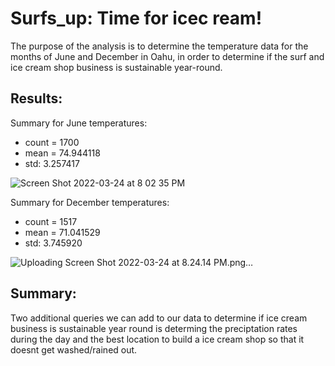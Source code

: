 # Surfs_up: Time for icec ream!

The purpose of the analysis is to determine the temperature data for the months of June and December in Oahu, in order to determine if the surf and ice cream shop business is sustainable year-round.

## Results:

Summary for June temperatures:
* count = 1700
* mean = 74.944118
* std: 3.257417

![Screen Shot 2022-03-24 at 8 02 35 PM](https://user-images.githubusercontent.com/93875400/160029145-e2008069-505b-40c0-b8f2-b9e801be8bed.png)

Summary for December temperatures:
* count = 1517
* mean = 71.041529
* std: 3.745920

![Uploading Screen Shot 2022-03-24 at 8.24.14 PM.png…]()

## Summary:

Two additional queries we can add to our data to determine if ice cream business is sustainable year round is determing the preciptation rates during the day and the best location to build a ice cream shop so that it doesnt get washed/rained out.
